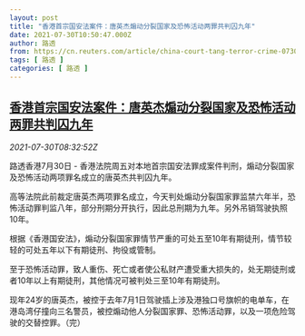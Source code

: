 ```yaml
---
layout: post
title: "香港首宗国安法案件：唐英杰煽动分裂国家及恐怖活动两罪共判囚九年"
date: 2021-07-30T10:50:47.000Z
author: 路透
from: https://cn.reuters.com/article/china-court-tang-terror-crime-0730-idCNKBS2F011N
tags: [ 路透 ]
categories: [ 路透 ]
---
```

<!--1627642247000-->
[香港首宗国安法案件：唐英杰煽动分裂国家及恐怖活动两罪共判囚九年](https://cn.reuters.com/article/china-court-tang-terror-crime-0730-idCNKBS2F011N)
------

<div>
<div><i>2021-07-30T08:32:52Z</i></div><p>路透香港7月30日 - 香港法院周五对本地首宗国安法罪成案件判刑，煽动分裂国家及恐怖活动两项罪名成立的唐英杰共判囚九年。</p><p>高等法院此前裁定唐英杰两项罪名成立，今天判处煽动分裂国家罪监禁六年半，恐怖活动罪判监八年，部分刑期分开执行，因此总刑期为九年。另外吊销驾驶执照10年。</p><p>根据《香港国安法》，煽动分裂国家罪情节严重的可处五至10年有期徒刑，情节较轻的可处五年以下有期徒刑、拘役或管制。</p><p>至于恐怖活动罪，致人重伤、死亡或者使公私财产遭受重大损失的，处无期徒刑或者10年以上有期徒刑，其他情况可被判处三至10年有期徒刑。</p><p>现年24岁的唐英杰，被控于去年7月1日驾驶插上涉及港独口号旗帜的电单车，在港岛湾仔撞向三名警员，被控煽动他人分裂国家罪、恐怖活动罪，以及一项危险驾驶的交替控罪。（完）</p>
</div>
